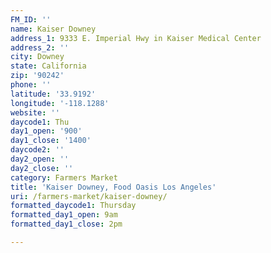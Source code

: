 ```yaml
---
FM_ID: ''
name: Kaiser Downey
address_1: 9333 E. Imperial Hwy in Kaiser Medical Center
address_2: ''
city: Downey
state: California
zip: '90242'
phone: ''
latitude: '33.9192'
longitude: '-118.1288'
website: ''
daycode1: Thu
day1_open: '900'
day1_close: '1400'
daycode2: ''
day2_open: ''
day2_close: ''
category: Farmers Market
title: 'Kaiser Downey, Food Oasis Los Angeles'
uri: /farmers-market/kaiser-downey/
formatted_daycode1: Thursday
formatted_day1_open: 9am
formatted_day1_close: 2pm

---
```

